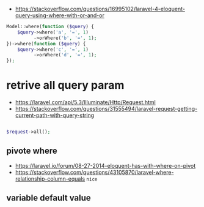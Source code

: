 

* https://stackoverflow.com/questions/16995102/laravel-4-eloquent-query-using-where-with-or-and-or

```php
Model::where(function ($query) {
    $query->where('a', '=', 1)
          ->orWhere('b', '=', 1);
})->where(function ($query) {
    $query->where('c', '=', 1)
          ->orWhere('d', '=', 1);
});
```


# retrive all query param

* https://laravel.com/api/5.3/Illuminate/Http/Request.html
* https://stackoverflow.com/questions/31555494/laravel-request-getting-current-path-with-query-string

```php

$request->all();
```
## pivote where

* https://laravel.io/forum/08-27-2014-eloquent-has-with-where-on-pivot
* https://stackoverflow.com/questions/43105870/laravel-where-relationship-column-equals `nice`


## variable default value
